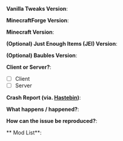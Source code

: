 **Vanilla Tweaks Version**:

**MinecraftForge Version**:

**Minecraft Version**:

**(Optional) Just Enough Items (JEI) Version**:

**(Optional) Baubles Version**: 

**Client or Server?**:
- [ ] Client
- [ ] Server

**Crash Report (via. [Hastebin](http://hastebin.com/))**:

**What happens / happened?**:

**How can the issue be reproduced?**:

** Mod List**:

